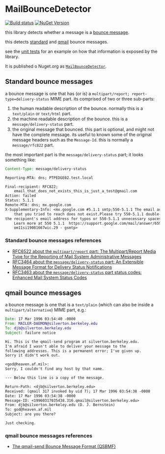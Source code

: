# MailBounceDetector

[![Build status](https://github.com/rgl/mailbouncedetector/workflows/Build/badge.svg)](https://github.com/rgl/mailbouncedetector/actions?query=workflow%3ABuild)
[![NuGet Version](https://img.shields.io/nuget/v/MailBounceDetector)](https://www.nuget.org/packages/MailBounceDetector)

this library detects whether a message is a [bounce message](https://en.wikipedia.org/wiki/Bounce_message).

this detects [standard](#standard-bounce-messages) and [qmail](#qmail-bounce-messages) bounce messages.

see the [unit tests](MailBounceDetector.Tests/BounceDetectorTests.cs) for an example on how that information is exposed by the library.

It is published o Nuget.org as [`MailBounceDetector`](https://www.nuget.org/packages/MailBounceDetector).

## Standard bounce messages

a bounce message is one that has (or is) a `multipart/report; report-type=delivery-status` MIME part. its comprised of two or three sub-parts:

1. the human readable description of the bounce. normally this is a `text/plain` or `text/html` part.
2. the machine readable description of the bounce. this is a `message/delivery-status` part.
3. the original message that bounced. this part is optional, and might not have the complete message. its useful to known some of the original message headers such as the `Message-Id`. this is normally a `message/rfc822` part.

the most important part is the `message/delivery-status` part; it looks something like:

```eml
Content-Type: message/delivery-status

Reporting-MTA: dns; PTPEDGE02.test.local

Final-recipient: RFC822;
    email_that_does_not_exists_this_is_just_a_test@gmail.com
Action: failed
Status: 5.1.1
Remote-MTA: dns; mx.google.com
X-Supplementary-Info: <mx.google.com #5.1.1 smtp;550-5.1.1 The email account
    that you tried to reach does not exist.Please try 550-5.1.1 double-checking
the recipient's email address for typos or 550-5.1.1 unnecessary spaces.
    Learn more at 550 5.1.1  https://support.google.com/mail/answer/6596
    om11si19081667wic.29 - gsmtp>
```

### Standard bounce messages references

* [RFC6522 about the `multipart/report` part: The Multipart/Report Media Type for the Reporting of Mail System Administrative Messages](https://tools.ietf.org/html/rfc6522)
* [RFC3464 about the `message/delivery-status` part: An Extensible Message Format for Delivery Status Notifications](https://tools.ietf.org/html/rfc3464)
* [RFC3463 about the `message/delivery-status` part status codes: Enhanced Mail System Status Codes](https://tools.ietf.org/html/rfc3463)

## qmail bounce messages

a bounce message is one that is a `text/plain` (which can also be inside a `multipart/alternative`) MIME part, e.g.:

 ```eml
Date: 17 Mar 1996 03:54:40 -0000
From: MAILER-DAEMON@silverton.berkeley.edu
To: djb@silverton.berkeley.edu
Subject: failure notice

Hi. This is the qmail-send program at silverton.berkeley.edu.
I'm afraid I wasn't able to deliver your message to the
following addresses. This is a permanent error; I've given up.
Sorry it didn't work out.

<god@heaven.af.mil>:
Sorry, I couldn't find any host by that name.

--- Below this line is a copy of the message.

Return-Path: <djb@silverton.berkeley.edu>
Received: (qmail 317 invoked by uid 7); 17 Mar 1996 03:54:38 -0000
Date: 17 Mar 1996 03:54:38 -0000
Message-ID: <19960317035438.316.qmail@silverton.berkeley.edu>
From: djb@silverton.berkeley.edu (D. J. Bernstein)
To: god@heaven.af.mil
Subject: are you there?

Just checking.
```

### qmail bounce messages references

* [The qmail-send Bounce Message Format (QSBMF)](http://cr.yp.to/proto/qsbmf.txt)

